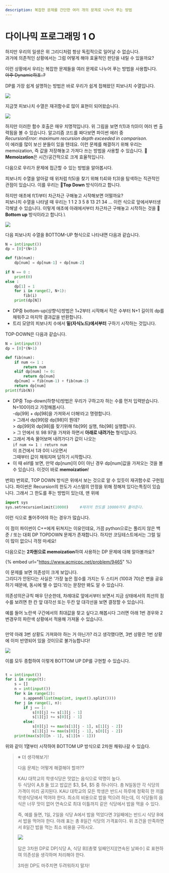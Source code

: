 ```yaml
---
description: 복잡한 문제를 간단한 여러 개의 문제로 나누어 푸는 방법
---
```


# 다이나믹 프로그래밍 1 O

하지만 우리의 일생은 위 그리디처럼 항상 독립적으로 일어날 수 없습니다.\
과거에 의존적인 상황에서는 그럼 어떻게 해야 효율적인 판단을 내릴 수 있을까요?

이런 상황에서 우리는 복잡한 문제들을 여러 문제로 나누어 푸는 방법을 사용합니다. \
~~아주 Dynamic하죠..?~~

DP를 가장 쉽게 설명하는 방법은 바로 우리가 쉽게 접해왔던 피보나치 수열입니다.

![](<../.gitbook/assets/image (8) (1).png>)

지금껏 피보나치 수열은 재귀함수로 많이 표현이 되어왔습니다.

![](<../.gitbook/assets/image (1) (1).png>)

하지만 이러한 함수 호출은 매우 치명적입니다. 위 그림을 보면 f(1)과 f(0)이 여러 번 출력됨을 볼 수 있습니다. 알고리즘 코드를 짜다보면 파이썬 에러 중\
_RecursionError: maximum recursion depth exceeded in comparison._\
이 에러를 많이 보신 분들이 있을 텐데요. 이런 문제를 해결하기 위해 우리는 memoization, 즉 값을 저장해놓고 가져다 쓰는 방법을 사용할 수 있습니다. 📌**Memoization**은 시간/공간적으로 크게 효율적입니다.

다음으로 우리가 문제에 접근할 수 있는 방법을 알아봅시다.

피보나치 수열을 알아갈 때 위처럼 f(5)을 찾기 위해 f(4)와 f(3)을 탐색하는 직관적인 관점이 있습니다. 이를 우리는 📌**Top Down** 방식이라고 합니다.

하지만 애초에 f(1)부터 차근차근 구해놓고 시작해보면 어떨까요?\
피보나치 수열을 나타낼 때 우리는 1 1 2 3 5 8 13 21 34 … 이런 식으로 앞에서부터생각해낼 수 있습니다. 이렇게 애초에 아래에서부터 차근차근 구해놓고 시작하는 것을 📌**Bottom up** 방식이라고 합니다.\


![](<../.gitbook/assets/image (9).png>)

다음 피보나치 수열을  BOTTOM-UP 형식으로 나타내면 다음과 같습니다.

```python
N = int(input())
dp = [0]*(N+1)

def fib(num):
    dp[num] = dp[num-1] + dp[num-2]
    
if N == 0 :
    print(0)
else :
    dp[1] = 1
    for i in range(2, N+1):
        fib(i)
    print(dp[N])
```

* DP중 bottom-up(상향식)방법은 1+2부터 시작해서 작은 수부터 N+1 길이의 dp를 채워주고 마지막 결과값을 반환합니다.
* 트리 모양의 피보나치 수에서 **밑(자식노드)에서부터** 구하기 시작하는 것입니다.



TOP-DOWN은 다음과 같습니다.

```python
N = int(input())
dp = [0]*(N+1)

def fib(num):
    if num <= 1 :
        return num
    elif dp[num] != 0:
        return dp[num]
    dp[num] = fib(num-1) + fib(num-2)
    return dp[num]
print(fib(N))
```

* DP중 Top-down(하향식)방법은 우리가 구하고자 하는 수를 먼저 입력받습니다. N=100이라고 가정해봅시다.\
  \-dp\[99] + dp\[98]을 가져와서 더해!라고 명령합니다.\
  \> 그래서 dp\[99]랑 dp\[98]이 뭔데?\
  \> dp\[99]와 dp\[98]를 찾기위해 fib\[99] 실행, fib\[98] 실행합니다.\
  \> 그 안에서 또 98 97을 가져와  하면서 **아래로 내려가는** 형식입니다.
* 그래서 계속 물어보며 내려가다가 값이 나오는\
  `if num <= 1 : return num`\
  이 조건에서 1과 0이 나오면서\
  그때부터 값이 채워지며 답하기 시작합니다.
* 이 때 elif를 보면, 만약 dp\[num]이 0이 아닌 경우 dp\[num]값을 가져오는 것을 볼 수 있습니다. 이것이 바로 **memoization**!

번외)  번외로, TOP DOWN 방식은 위에서 보는 것으로 알 수 있듯이 재귀함수로 구현됩니다. 파이썬은 Recursion의 한도가 시스템의 안정을 위해 정해져 있다는특징이  있습니다. 그래서 그 한도를 푸는 방법이 있는데, 맨 위에

```python
import sys     
sys.setrecursionlimit(10000)     #재귀의 한도를 10000까지 풀어준다.
```

이런 식으로 풀어주어야 하는 경우가 많습니다.

이 점이 파이썬이 C++에게 뒤쳐지는 이유인데요, 가끔 python으로는 풀리지 않은 백준 / 또는 대회 DP TOPDOWN 문제가 존재합니다. 하지만 코딩테스트에서는 그럴 일이 많이 없으니 걱정 마세요!





다음으로는 **2차원으로 memoization**하여 사용하는 DP 문제에 대해 알아볼까요?

{% embed url="https://www.acmicpc.net/problem/9465" %}

이 문제를 보면 의존성이 크게 보입니다.\
그리디가 안된다는 사실은 '가장 높은 점수를 가지는 두 스티커 (100과 70)은 변을 공유하기 때문에, 동시에 뗄 수 없다.'라는 문장만 봐도 알 수 있습니다.

의존성의은규칙 매우 단순한데, 차례대로 앞에서부터 보면서 지금 상태에서의 최선의 점수를 보려면 한 칸 앞 대각선 또는 두칸 앞 대각선을 보면 결정할 수 있습니다.



예를 들어 노란색 구간에서의 최대값을 찾고 싶다고.해봅시다 그러면 아래 1번 경우와 2번경우의 파란색 상황에서 적용해 가져올 수 있습니다.

<figure><img src="../.gitbook/assets/image (5) (3).png" alt=""><figcaption></figcaption></figure>

만약 아래 3번 상황도 가져와야 하는 거 아닌가? 라고 생각했다면, 3번 상황은 1번 상황에 이미 반영되어 있을 것이므로 불가능합니다!

![](<../.gitbook/assets/image (10).png>)

이를 모두 종합하여 이렇게 BOTTOM UP DP를 구현할 수 있습니다.

<figure><img src="../.gitbook/assets/image (2) (2).png" alt=""><figcaption></figcaption></figure>

```python
t = int(input())
for i in range(t):
    s = []
    n = int(input())
    for k in range(2):
        s.append(list(map(int, input().split())))
    for j in range(1, n):
        if j == 1:
            s[0][j] += s[1][j - 1]
            s[1][j] += s[0][j - 1]
        else:
            s[0][j] += max(s[1][j - 1], s[1][j - 2])
            s[1][j] += max(s[0][j - 1], s[0][j - 2])
    print(max(s[0][n - 1], s[1][n - 1]))

```

위와 같이 1열부터 시작하여 BOTTOM UP 방식으로 2차원 채워나갈 수 있습다.



> ※ 더 생각해보기!
>
> 다음 문제는 어떻게 해결해야 할까??
>
> KAU 대학교의 학생식당은 맛없는 음식으로 악명이 높다. \
> 두 식당이 A,B 둘 있고 밥값은 $3, $4, $5 중 하나이다. 총 N일동안 각 식당의 가격이 미리 공지된다. KAU 대학교의 모든 학생은 반드시 하루에 정확히 한 끼를 학생식당에서 먹어야 한다. 최소의 비용으로 밥을 먹으려 하는데, 이 식당들의 음식은 너무 맛이 없어 연속으로 최대 이틀까지 같은 식당에서 밥을 먹을 수 있다.&#x20;
>
> 즉, 예를 들면, 1일, 2일을 식당 A에서 밥을 먹었다면 3일째에는 반드시 식당 B에서 밥을 먹어야 한다. 아래 표는 총 8일간 식당의 가격표이다. 위 조건을 만족하면서 8일간 밥을 먹는 최소 비용을 구하시오.
>
> ![](<../.gitbook/assets/image (13).png>)\
> \
> 답은 3차원 DP로 DP\[식당 A, 식당 B]\[총몇 일째인지]\[연속된 날짜수] 로 표현하여 의존성을 생각하며 처리해야 한다.&#x20;
>
> 3차원 DP도 마주치면 두려워하지 말자!




